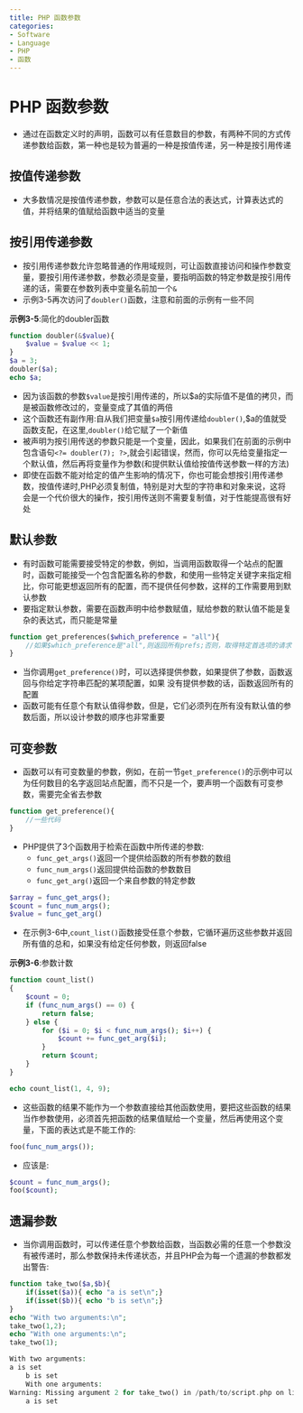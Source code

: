 ```yaml
---
title: PHP 函数参数
categories:
- Software
- Language
- PHP
- 函数
---
```

# PHP 函数参数

- 通过在函数定义时的声明，函数可以有任意数目的参数，有两种不同的方式传递参数给函数，第一种也是较为普遍的一种是按值传递，另一种是按引用传递

## 按值传递参数

- 大多数情况是按值传递参数，参数可以是任意合法的表达式，计算表达式的值，并将结果的值赋给函数中适当的变量

## 按引用传递参数

- 按引用传递参数允许忽略普通的作用域规则，可让函数直接访问和操作参数变量，要按引用传递参数，参数必须是变量，要指明函数的特定参数是按引用传递的话，需要在参数列表中变量名前加一个`&`
- 示例3-5再次访问了`doubler()`函数，注意和前面的示例有一些不同

**示例3-5**:简化的doubler函数

```php
function doubler(&$value){
    $value = $value << 1;
}
$a = 3;
doubler($a);
echo $a;
```

- 因为该函数的参数`$value`是按引用传递的，所以\$a的实际值不是值的拷贝，而是被函数修改过的，变量变成了其值的两倍
- 这个函数还有副作用:自从我们把变量`$a`按引用传递给`doubler()`,​\$a的值就受函数支配，在这里,`doubler()`给它赋了一个新值
- 被声明为按引用传送的参数只能是一个变量，因此，如果我们在前面的示例中包含语句`<?= doubler(7); ?>`,就会引起错误，然而，你可以先给变量指定一个默认值，然后再将变量作为参数(和提供默认值给按值传送参数一样的方法)
- 即使在函数不能对给定的值产生影响的情况下，你也可能会想按引用传递参数，按值传递时,PHP必须复制值，特别是对大型的字符串和对象来说，这将会是一个代价很大的操作，按引用传送则不需要复制值，对于性能提高很有好处

## 默认参数

- 有时函数可能需要接受特定的参数，例如，当调用函数取得一个站点的配置时，函数可能接受一个包含配置名称的参数，和使用一些特定关键字来指定相比，你可能更想返回所有的配置，而不提供任何参数，这样的工作需要用到默认参数
- 要指定默认参数，需要在函数声明中给参数赋值，赋给参数的默认值不能是复杂的表达式，而只能是常量

```php
function get_preferences($which_preference = "all"){
    //如果$which_preference是"all",则返回所有prefs;否则，取得特定首选项的请求
}
```

- 当你调用`get_preference()`时，可以选择提供参数，如果提供了参数，函数返回与你给定字符串匹配的某项配置，如果	没有提供参数的话，函数返回所有的配置
- 函数可能有任意个有默认值得参数，但是，它们必须列在所有没有默认值的参数后面，所以设计参数的顺序也非常重要

## 可变参数

- 函数可以有可变数量的参数，例如，在前一节`get_preference()`的示例中可以为任何数目的名字返回站点配置，而不只是一个，要声明一个函数有可变参数，需要完全省去参数

```php
function get_preference(){
    //一些代码
}
```

- PHP提供了3个函数用于检索在函数中所传递的参数:
    - `func_get_args()`返回一个提供给函数的所有参数的数组
    - `func_num_args()`返回提供给函数的参数数目
    - `func_get_arg()`返回一个来自参数的特定参数

```php
$array = func_get_args();
$count = func_num_args();
$value = func_get_arg()
```

- 在示例3-6中,`count_list()`函数接受任意个参数，它循环遍历这些参数并返回所有值的总和，如果没有给定任何参数，则返回false

**示例3-6**:参数计数

```php
function count_list()
{
    $count = 0;
    if (func_num_args() == 0) {
        return false;
    } else {
        for ($i = 0; $i < func_num_args(); $i++) {
            $count += func_get_arg($i);
        }
        return $count;
    }
}

echo count_list(1, 4, 9);
```

- 这些函数的结果不能作为一个参数直接给其他函数使用，要把这些函数的结果当作参数使用，必须首先把函数的结果值赋给一个变量，然后再使用这个变量，下面的表达式是不能工作的:

```php
foo(func_num_args());
```

- 应该是:

```php
$count = func_num_args();
foo($count);
```

## 遗漏参数

- 当你调用函数时，可以传递任意个参数给函数，当函数必需的任意一个参数没有被传递时，那么参数保持未传递状态，并且PHP会为每一个遗漏的参数都发出警告:

```php
function take_two($a,$b){
    if(isset($a)){ echo "a is set\n";}
    if(isset($b)){ echo "b is set\n";}
}
echo "With two arguments:\n";
take_two(1,2);
echo "With one arguments:\n";
take_two(1);

With two arguments:
a is set
    b is set
    With one arguments:
Warning: Missing argument 2 for take_two() in /path/to/script.php on line 6
    a is set
```

